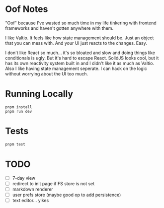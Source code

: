 # Oof Notes

"Oof" because I've wasted so much time in my life tinkering with frontend frameworks and haven't gotten anywhere with
them.

I like Valtio. It feels like how state management should be. Just an object that you can mess with. And your UI just
reacts to the changes. Easy.

I don't like React so much... it's so bloated and slow and doing things like conditionals is ugly. But it's hard to
escape React. SolidJS looks cool, but it has
its own reactivity system built in and I didn't like it as much as Valtio. Also I like having state management seperate.
I can hack on the logic without worrying
about the UI too much.

# Running Locally

```
pnpm install
pnpm run dev
```

# Tests

```sh
pnpm test
```

# TODO

- [ ] 7-day view
- [ ] redirect to init page if FS store is not set
- [ ] markdown renderer
- [ ] user prefs store (maybe good op to add persistence)
- [ ] text editor... yikes